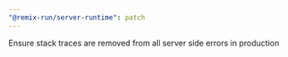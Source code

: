 ```yaml
---
"@remix-run/server-runtime": patch
---
```


Ensure stack traces are removed from all server side errors in production

